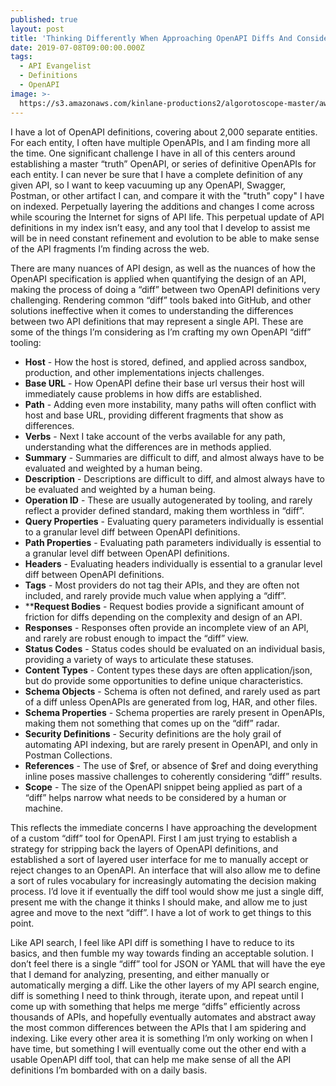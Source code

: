 ```yaml
---
published: true
layout: post
title: 'Thinking Differently When Approaching OpenAPI Diffs And Considering How To Layer Each Potential Change'
date: 2019-07-08T09:00:00.000Z
tags:
  - API Evangelist
  - Definitions
  - OpenAPI
image: >-
  https://s3.amazonaws.com/kinlane-productions2/algorotoscope-master/aws-s3-stories-server-cloud1-feed-people.jpg
---
```


I have a lot of OpenAPI definitions, covering about 2,000 separate entities. For each entity, I often have multiple OpenAPIs, and I am finding more all the time. One significant challenge I have in all of this centers around establishing a master “truth” OpenAPI, or series of definitive OpenAPIs for each entity. I can never be sure that I have a complete definition of any given API, so I want to keep vacuuming up any OpenAPI, Swagger, Postman, or other artifact I can, and compare it with the "truth" copy" I have on indexed. Perpetually layering the additions and changes I come across while scouring the Internet for signs of API life. This perpetual update of API definitions in my index isn’t easy, and any tool that I develop to assist me will be in need constant refinement and evolution to be able to make sense of the API fragments I’m finding across the web.

There are many nuances of API design, as well as the nuances of how the OpenAPI specification is applied when quantifying the design of an API, making the process of doing a “diff” between two OpenAPI definitions very challenging. Rendering common “diff” tools baked into GitHub, and other solutions ineffective when it comes to understanding the differences between two API definitions that may represent a single API. These are some of the things I’m considering as I’m crafting my own OpenAPI “diff” tooling:

- **Host** - How the host is stored, defined, and applied across sandbox, production, and other implementations injects challenges.
- **Base URL** - How OpenAPI define their base url versus their host will immediately cause problems in how diffs are established.
- **Path** - Adding even more instability, many paths will often conflict with host and base URL, providing different fragments that show as differences.
- **Verbs** - Next I take account of the verbs available for any path, understanding what the differences are in methods applied.
- **Summary** - Summaries are difficult to diff, and almost always have to be evaluated and weighted by a human being.
- **Description** -  Descriptions are difficult to diff, and almost always have to be evaluated and weighted by a human being.
- **Operation ID** - These are usually autogenerated by tooling, and rarely reflect a provider defined standard, making them worthless in “diff”.
- **Query Properties** - Evaluating query parameters individually is essential to a granular level diff between OpenAPI definitions.
- **Path Properties** - Evaluating path parameters individually is essential to a granular level diff between OpenAPI definitions.
- **Headers** - Evaluating headers individually is essential to a granular level diff between OpenAPI definitions.
- **Tags** - Most providers do not tag their APIs, and they are often not included, and rarely provide much value when applying a “diff”.
- ****Request Bodies** - Request bodies provide a significant amount of friction for diffs depending on the complexity and design of an API.
- **Responses** - Responses often provide an incomplete view of an API, and rarely are robust enough to impact the “diff” view.
- **Status Codes** - Status codes should be evaluated on an individual basis, providing a variety of ways to articulate these statuses.
- **Content Types** - Content types these days are often application/json, but do provide some opportunities to define unique characteristics.
- **Schema Objects** - Schema is often not defined, and rarely used as part of a diff unless OpenAPIs are generated from log, HAR, and other files.
- **Schema Properties** - Schema properties are rarely present in OpenAPIs, making them not something that comes  up on the “diff” radar.
- **Security Definitions** - Security definitions are the holy grail of automating API indexing, but are rarely present in OpenAPI, and only in Postman Collections.
- **References** - The use of $ref, or absence of $ref and doing everything inline poses massive challenges to coherently considering “diff” results.
- **Scope** - The size of the OpenAPI snippet being applied as part of a “diff” helps narrow what needs to be considered by a human or machine.

This reflects the immediate concerns I have approaching the development of a custom “diff” tool for OpenAPI. First I am just trying to establish a strategy for stripping back the layers of OpenAPI definitions, and established a sort of layered user interface for me to manually accept or reject changes to an OpenAPI. An interface that will also allow me to define a sort of rules vocabulary for increasingly automating the decision making process. I’d love it if eventually the diff tool would show me just a single diff, present me with the change it thinks I should make, and allow me to just agree and move to the next “diff”. I have a lot of work to get things to this point.

Like API search, I feel like API diff is something I have to reduce to its basics, and then fumble my way towards finding an acceptable solution. I don’t feel there is a single “diff” tool for JSON or YAML that will have the eye that I demand for analyzing, presenting, and either manually or automatically merging a diff. Like the other layers of my API search engine, diff is something I need to think through, iterate upon, and repeat until I come up with something that helps me merge “diffs” efficiently across thousands of APIs, and hopefully eventually automates and abstract away the most common differences between the APIs that I am spidering and indexing. Like every other area it is something I’m only working on when I have time, but something I will eventually come out the other end with a usable OpenAPI diff tool, that can help me make sense of all the API definitions I’m bombarded with on a daily basis.
